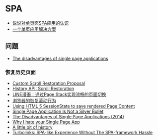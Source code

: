 SPA
========

- [说说对单页面SPA应用的认识](https://www.kelede.win/posts/singlepagewebapp/)
- [一个单页应用解决方案](http://www.ifviva.com/articles/2017/04/spa-framework/)

## 问题

- [The disadvantages of single page applications](https://adamsilver.io/articles/the-disadvantages-of-single-page-applications/)

### 恢复历史页面

- [Custom Scroll Restoration Proposal](https://majido.github.io/scroll-restoration-proposal/)
- [History API: Scroll Restoration](https://developers.google.com/web/updates/2015/09/history-api-scroll-restoration)
- [LINE漫画：通过Page Stack实现流畅的页面切换](http://tech.colla.me/zh/show/line_manga_smooth_transition_with_page_stack)
- [浏览器的恢复滚动行为](https://xiaoiver.github.io/coding/2017/08/03/%E6%B5%8F%E8%A7%88%E5%99%A8%E7%9A%84%E6%81%A2%E5%A4%8D%E6%BB%9A%E5%8A%A8%E8%A1%8C%E4%B8%BA.html)
- [Using HTML 5 SessionState to save rendered Page Content](https://weblog.west-wind.com/posts/2013/Jul/01/Using-HTML-5-SessionState-to-save-rendered-Page-Content)
- [	Single Page Application Is Not a Silver Bullet ](https://news.ycombinator.com/item?id=16303295)
- [The Disadvantages of Single Page Applications (2014) ](https://news.ycombinator.com/item?id=9879685)
- [Why I hate your Single Page App](https://medium.freecodecamp.org/why-i-hate-your-single-page-app-f08bb4ff9134)
- [A little bit of history](https://medium.com/@pshrmn/a-little-bit-of-history-f245306f48dd)
- [Turbolinks: SPA-like Experience Without The SPA-framework Hassle](https://goiabada.blog/can-you-build-a-single-page-application-without-a-front-end-framework-6799cee03750)

